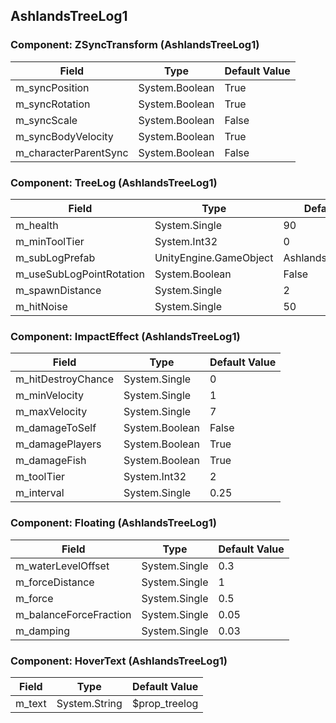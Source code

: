 ## AshlandsTreeLog1

### Component: ZSyncTransform (AshlandsTreeLog1)

|Field|Type|Default Value|
|---|---|---|
|m_syncPosition|System.Boolean|True|
|m_syncRotation|System.Boolean|True|
|m_syncScale|System.Boolean|False|
|m_syncBodyVelocity|System.Boolean|True|
|m_characterParentSync|System.Boolean|False|

### Component: TreeLog (AshlandsTreeLog1)

|Field|Type|Default Value|
|---|---|---|
|m_health|System.Single|90|
|m_minToolTier|System.Int32|0|
|m_subLogPrefab|UnityEngine.GameObject|AshlandsTreeLogHalf1|
|m_useSubLogPointRotation|System.Boolean|False|
|m_spawnDistance|System.Single|2|
|m_hitNoise|System.Single|50|

### Component: ImpactEffect (AshlandsTreeLog1)

|Field|Type|Default Value|
|---|---|---|
|m_hitDestroyChance|System.Single|0|
|m_minVelocity|System.Single|1|
|m_maxVelocity|System.Single|7|
|m_damageToSelf|System.Boolean|False|
|m_damagePlayers|System.Boolean|True|
|m_damageFish|System.Boolean|True|
|m_toolTier|System.Int32|2|
|m_interval|System.Single|0.25|

### Component: Floating (AshlandsTreeLog1)

|Field|Type|Default Value|
|---|---|---|
|m_waterLevelOffset|System.Single|0.3|
|m_forceDistance|System.Single|1|
|m_force|System.Single|0.5|
|m_balanceForceFraction|System.Single|0.05|
|m_damping|System.Single|0.03|

### Component: HoverText (AshlandsTreeLog1)

|Field|Type|Default Value|
|---|---|---|
|m_text|System.String|$prop_treelog|

